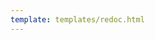 ```yaml
---
template: templates/redoc.html
---
```


<redoc spec-url="{{base_path}}/apis/restapis/consent-management.yaml"></redoc>
